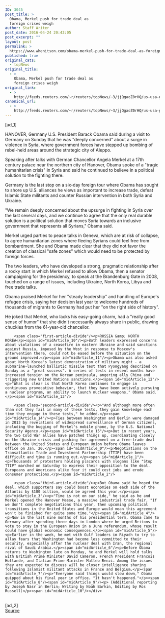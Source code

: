 ```yaml
---
ID: 3045
post_title: >
  Obama, Merkel push for trade deal as
  foreign crises weigh
author: Staff Writer
post_date: 2016-04-24 20:43:05
post_excerpt: ""
layout: post
permalink: >
  https://www.whenitson.com/obama-merkel-push-for-trade-deal-as-foreign-crises-weigh/
published: true
original_cats:
  - topNews
original_title:
  - >
    Obama, Merkel push for trade deal as
    foreign crises weigh
original_link:
  - >
    http://feeds.reuters.com/~r/reuters/topNews/~3/jjQgaoZ0rHQ/us-usa-germany-obama-idUSKCN0XK0PU
canonical_url:
  - >
    http://feeds.reuters.com/~r/reuters/topNews/~3/jjQgaoZ0rHQ/us-usa-germany-obama-idUSKCN0XK0PU
---
```

 [ad_1]
<br><div id="articleText">
<span id="midArticle_start"/>

<span id="midArticle_0"/><span class="focusParagraph" readability="6"><p><span class="articleLocation">HANOVER, Germany</span> U.S. President Barack Obama said during a visit to Germany on Sunday that he was "deeply concerned" about a surge in violence in Syria, where government forces have stepped up bombing of rebel-held areas around the strategic city of Aleppo.</p></span><span id="midArticle_1"/><p>Speaking after talks with German Chancellor Angela Merkel at a 17th century palace near the northern city of Hanover, Obama spoke of a "tragic humanitarian crisis" in Syria and said he continued to believe in a political solution to the fighting there.</p><span id="midArticle_2"/><p>Germany is the last stop on a six-day foreign tour where Obama has sought to shore up U.S. alliances he views as important to increase trade, defeat Islamic State militants and  counter Russian intervention in both Syria and Ukraine.</p><span id="midArticle_3"/><p>"We remain deeply concerned about the upsurge in fighting in Syria over the last several days, and we continue to agree that the only real durable solution is a political solution that moves Syria towards an inclusive government that represents all Syrians," Obama said.</p><span id="midArticle_4"/><p>Merkel urged parties to peace talks in Geneva, which are at risk of collapse, to agree humanitarian zones where fleeing Syrians could feel free from bombardment. She and Obama made clear that they did not favor the creation of classical "safe zones" which would need to be protected by foreign forces.</p><span id="midArticle_5"/><p>The two leaders, who have developed a strong, pragmatic relationship after a rocky start in which Merkel refused to allow Obama, then a senator campaigning for the presidency, to speak at the Brandenburg Gate in 2008, touched on a range of issues, including Ukraine, North Korea, Libya and free trade talks.</p><span id="midArticle_6"/><p>Obama praised Merkel for her "steady leadership" and handling of Europe's refugee crisis, saying her decision last year to welcome hundreds of thousands of migrants to Germany had put her "on the right side of history".</p><span id="midArticle_7"/><p>He joked that Merkel, who lacks his easy-going charm, had a "really good sense of humor" that she didn't necessarily always share in public, drawing chuckles from the 61-year-old chancellor.</p><span id="midArticle_8"/><span id="midArticle_9"/>
        
        <span class="first-article-divide"/><p>RUSSIA &amp; NORTH KOREA</p><span id="midArticle_10"/><p>Both leaders expressed concerns about violations of a ceasefire in eastern Ukraine and said sanctions against Russia, imposed by the West in response to Moscow's intervention there, could not be eased before the situation on the ground improved.</p><span id="midArticle_11"/><p>Obama was also asked about North Korea's latest demonstration of military might - a submarine-launched ballistic missile test that Pyongyang described on Sunday as a "great success". A series of tests in recent months have increased tension on the Korean peninsula, angering ally China and triggering new United Nations sanctions.</p><span id="midArticle_12"/><p>"What is clear is that North Korea continues to engage in continuous provocative behavior, that they have been actively pursuing a nuclear program, an ability to launch nuclear weapons," Obama said.</p><span id="midArticle_13"/>
        
        <span class="second-article-divide"/><p>"And although more often than not they fail in many of these tests, they gain knowledge each time they engage in these tests," he added.</p><span id="midArticle_14"/><p>Ties between Washington and Berlin were damaged in 2013 by revelations of widespread surveillance of German citizens, including the bugging of Merkel's mobile phone, by the U.S. National Security Agency.</p><span id="midArticle_15"/><p>But in recent years, the two Cold War allies have patched things up, coordinating closely on the Ukraine crisis and pushing for agreement on a free-trade deal between the United States and European Union before Obama leaves office on Jan. 20.</p><span id="midArticle_0"/><p>Negotiations on the Transatlantic Trade and Investment Partnership (TTIP) have been difficult and time is running out.</p><span id="midArticle_1"/><p>Thousands of protesters holding placards with slogans like "Stop TTIP" marched on Saturday to express their opposition to the deal. Europeans and Americans alike fear it could cost jobs and erode consumer protections.</p><span id="midArticle_2"/>
        
        <span class="third-article-divide"/><p>But Obama said he hoped the deal, which supporters say could boost economies on each side of the Atlantic by $100 billion, would be agreed this year.</p><span id="midArticle_3"/><p>"Time is not on our side," he said as he and Merkel opened the Hanover Messe, a massive industrial trade fair. "If we don't complete negotiations this year, then upcoming political transitions in the United States and Europe would mean this agreement won't be finished for quite some time."</p><span id="midArticle_4"/><p>Now in the last nine months of his presidential term, Obama came to Germany after spending three days in London where he urged Britons to vote to stay in the European Union in a June referendum, whose result could have global economic consequences.</p><span id="midArticle_5"/><p>Earlier in the week, he met with Gulf leaders in Riyadh to try to allay fears that Washington had become less committed to their security, especially after the nuclear deal with Iran, the regional rival of Saudi Arabia.</p><span id="midArticle_6"/><p>Before Obama returns to Washington late on Monday, he and Merkel will hold talks with British Prime Minister David Cameron, French President Francois Hollande, and Italian Prime Minister Matteo Renzi. Among the issues they are expected to discuss will be closer intelligence sharing following Islamist militant attacks in France and Belgium.</p><span id="midArticle_7"/><p>"Everyone said things would slow down," Obama quipped about his final year in office. "It hasn't happened."</p><span id="midArticle_8"/><span id="midArticle_9"/><p> (Additional reporting by Joseph Nasr in Berlin; Writing by Noah Barkin, Editing by Ros Russell)</p><span id="midArticle_10"/></div>
<br>[ad_2]
<br><a href="http://feeds.reuters.com/~r/reuters/topNews/~3/jjQgaoZ0rHQ/us-usa-germany-obama-idUSKCN0XK0PU">Source </a>